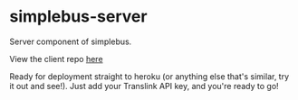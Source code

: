 simplebus-server
================

Server component of simplebus.

View the client repo [here](https://github.com/yeah568/simplebus)

Ready for deployment straight to heroku (or anything else that's similar, try it out and see!). Just add your Translink API key, and you're ready to go!
